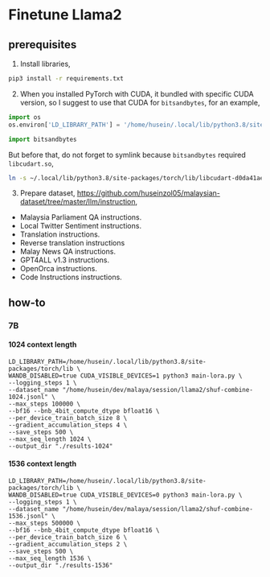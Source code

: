 # Finetune Llama2

## prerequisites 

1. Install libraries,

```bash
pip3 install -r requirements.txt
```

2. When you installed PyTorch with CUDA, it bundled with specific CUDA version, so I suggest to use that CUDA for `bitsandbytes`, for an example,

```python
import os
os.environ['LD_LIBRARY_PATH'] = '/home/husein/.local/lib/python3.8/site-packages/torch/lib'

import bitsandbytes
```

But before that, do not forget to symlink because `bitsandbytes` required `libcudart.so`,

```bash
ln -s ~/.local/lib/python3.8/site-packages/torch/lib/libcudart-d0da41ae.so.11.0 ~/.local/lib/python3.8/site-packages/torch/lib/libcudart.so
```

3. Prepare dataset, https://github.com/huseinzol05/malaysian-dataset/tree/master/llm/instruction,

- Malaysia Parliament QA instructions.
- Local Twitter Sentiment instructions.
- Translation instructions.
- Reverse translation instructions
- Malay News QA instructions.
- GPT4ALL v1.3 instructions.
- OpenOrca instructions.
- Code Instructions instructions.

## how-to

### 7B

#### 1024 context length

```
LD_LIBRARY_PATH=/home/husein/.local/lib/python3.8/site-packages/torch/lib \
WANDB_DISABLED=true CUDA_VISIBLE_DEVICES=1 python3 main-lora.py \
--logging_steps 1 \
--dataset_name "/home/husein/dev/malaya/session/llama2/shuf-combine-1024.jsonl" \
--max_steps 100000 \
--bf16 --bnb_4bit_compute_dtype bfloat16 \
--per_device_train_batch_size 8 \
--gradient_accumulation_steps 4 \
--save_steps 500 \
--max_seq_length 1024 \
--output_dir "./results-1024"
```

#### 1536 context length

```
LD_LIBRARY_PATH=/home/husein/.local/lib/python3.8/site-packages/torch/lib \
WANDB_DISABLED=true CUDA_VISIBLE_DEVICES=0 python3 main-lora.py \
--logging_steps 1 \
--dataset_name "/home/husein/dev/malaya/session/llama2/shuf-combine-1536.jsonl" \
--max_steps 500000 \
--bf16 --bnb_4bit_compute_dtype bfloat16 \
--per_device_train_batch_size 6 \
--gradient_accumulation_steps 2 \
--save_steps 500 \
--max_seq_length 1536 \
--output_dir "./results-1536"
```